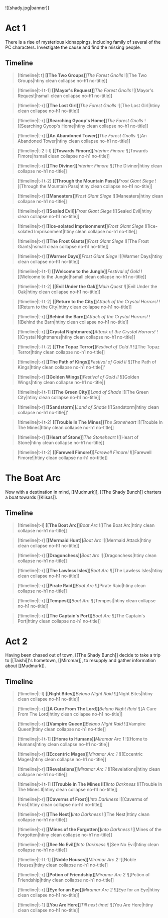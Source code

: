 ![[shady.jpg|banner]]

# Act 1
There is a rise of mysterious kidnappings, including family of several of the PC characters. Investigate the cause and find the missing people.
## Timeline
>[!timeline|t t] **[[The Two Groups]]**_The Forest Gnolls_
> ![[The Two Groups|htiny clean collapse no-h1 no-title]]

>[!timeline|t-l t-1] **[[Mayor's Request]]**_The Forest Gnolls_
> ![[Mayor's Request|hsmall clean collapse no-h1 no-title]]

>[!timeline|t-r] **[[The Lost Girl]]**_The Forest Gnolls_
> ![[The Lost Girl|htiny clean collapse no-h1 no-title]]

>[!timeline|t-r] **[[Searching Gyoop's Home]]**_The Forest Gnolls_
> ![[Searching Gyoop's Home|htiny clean collapse no-h1 no-title]]

>[!timeline|t-r] **[[An Abandoned Tower]]**_The Forest Gnolls_
> ![[An Abandoned Tower|htiny clean collapse no-h1 no-title]]

>[!timeline|t-2 t-l] **[[Towards Fimore]]**_Interim: Fimore_
> ![[Towards Fimore|hsmall clean collapse no-h1 no-title]]

>[!timeline|t-r] **[[The Diviner]]**_Interim: Fimore_
> ![[The Diviner|htiny clean collapse no-h1 no-title]]

>[!timeline|t-l t-2] **[[Through the Mountain Pass]]**_Frost Giant Siege_
> ![[Through the Mountain Pass|htiny clean collapse no-h1 no-title]]

>[!timeline|t-r] **[[Maneaters]]**_Frost Giant Siege_
> ![[Maneaters|htiny clean collapse no-h1 no-title]]

>[!timeline|t-r] **[[Sealed Evil]]**_Frost Giant Siege_
> ![[Sealed Evil|htiny clean collapse no-h1 no-title]]

>[!timeline|t-r] **[[Ice-solated Imprisonment]]**_Frost Giant Siege_
> ![[Ice-solated Imprisonment|htiny clean collapse no-h1 no-title]]

>[!timeline|t-r] **[[The Frost Giants]]**_Frost Giant Siege_
> ![[The Frost Giants|hsmall clean collapse no-h1 no-title]]

>[!timeline|t-r] **[[Warmer Days]]**_Frost Giant Siege_
> ![[Warmer Days|htiny clean collapse no-h1 no-title]]

>[!timeline|t-l t-1] **[[Welcome to the Jungle]]**_Festival of Gold_
> ![[Welcome to the Jungle|hsmall clean collapse no-h1 no-title]]

>[!timeline|t-l t-2] **[[Evil Under the Oak]]**_Main Quest_
> ![[Evil Under the Oak|htiny clean collapse no-h1 no-title]]

>[!timeline|t-l t-2] **[[Return to the City]]**_Attack of the Crystal Horrors!_
> ![[Return to the City|htiny clean collapse no-h1 no-title]]

>[!timeline|t-r] **[[Behind the Barn]]**_Attack of the Crystal Horrors!_
> ![[Behind the Barn|htiny clean collapse no-h1 no-title]]

>[!timeline|t-r] **[[Crystal Nightmares]]**_Attack of the Crystal Horrors!_
> ![[Crystal Nightmares|htiny clean collapse no-h1 no-title]]

>[!timeline|t-l t-2] **[[The Topaz Terror]]**_Festival of Gold II_
> ![[The Topaz Terror|htiny clean collapse no-h1 no-title]]

>[!timeline|t-r] **[[The Path of Kings]]**_Festival of Gold II_
> ![[The Path of Kings|htiny clean collapse no-h1 no-title]]'

>[!timeline|t-r] **[[Golden Wings]]**_Festival of Gold II_
> ![[Golden Wings|htiny clean collapse no-h1 no-title]]

>[!timeline|t-l t-1] **[[The Green City]]**_Land of Shade_
> ![[The Green City|htiny clean collapse no-h1 no-title]]'


>[!timeline|t-r] **[[Sandstorm]]**_Land of Shade_
> ![[Sandstorm|htiny clean collapse no-h1 no-title]]'

>[!timeline|t-l t-2] **[[Trouble In The Mines]]**_The Stoneheart_
> ![[Trouble In The Mines|htiny clean collapse no-h1 no-title]]

>[!timeline|t-r] **[[Heart of Stone]]**_The Stoneheart_
> ![[Heart of Stone|htiny clean collapse no-h1 no-title]]

>[!timeline|t-l t-2] **[[Farewell Fimore!]]**_Farewell Fimore!_
> ![[Farewell Fimore!|htiny clean collapse no-h1 no-title]]

# The Boat Arc
Now with a destination in mind, [[Mudmurk]], [[The Shady Bunch]] charters a boat towards [[Klisas]]. 

## Timeline
>[!timeline|t-l] **[[The Boat Arc]]**_Boat Arc_
> ![[The Boat Arc|htiny clean collapse no-h1 no-title]]

>[!timeline|t-r] **[[Mermaid Hunt]]**_Boat Arc_
> ![[Mermaid Attack|htiny clean collapse no-h1 no-title]]

>[!timeline|t-r] **[[Dragonchess]]**_Boat Arc_
> ![[Dragonchess|htiny clean collapse no-h1 no-title]]

>[!timeline|t-r] **[[The Lawless Isles]]**_Boat Arc_
> ![[The Lawless Isles|htiny clean collapse no-h1 no-title]]

>[!timeline|t-r] **[[Pirate Raid]]**_Boat Arc_
> ![[Pirate Raid|htiny clean collapse no-h1 no-title]]

>[!timeline|t-r] **[[Tempest]]**_Boat Arc_
> ![[Tempest|htiny clean collapse no-h1 no-title]]

>[!timeline|t-r] **[[The Captain's Port]]**_Boat Arc_
> ![[The Captain's Port|htiny clean collapse no-h1 no-title]]
# Act 2
Having been chased out of town, [[The Shady Bunch]] decide to take a trip to [[Taishi]]'s hometown, [[Miromar]], to resupply and gather information about [[Mudmurk]].

## Timeline
>[!timeline|t-l] **[[Night Bites]]**_Belano Night Raid_
> ![[Night Bites|htiny clean collapse no-h1 no-title]]

>[!timeline|t-r] **[[A Cure From The Lord]]**_Belano Night Raid_
> ![[A Cure From The Lord|htiny clean collapse no-h1 no-title]]

>[!timeline|t-r] **[[Vampire Queen]]**_Belano Night Raid_
> ![[Vampire Queen|htiny clean collapse no-h1 no-title]]

>[!timeline|t-l t-1] **[[Home to Humans]]**_Miramar Arc 1_
> ![[Home to Humans|htiny clean collapse no-h1 no-title]]

>[!timeline|t-r] **[[Eccentric Mages]]**_Miramar Arc 1_
> ![[Eccentric Mages|htiny clean collapse no-h1 no-title]]

>[!timeline|t-r] **[[Revelations]]**_Miramar Arc 1_
> ![[Revelations|htiny clean collapse no-h1 no-title]]

>[!timeline|t-l t-1] **[[Trouble In The Mines II]]**_Into Darkness_
> ![[Trouble In The Mines II|htiny clean collapse no-h1 no-title]]

>[!timeline|t-r] **[[Caverms of Frost]]**_Into Darkness_
> ![[Caverms of Frost|htiny clean collapse no-h1 no-title]]

>[!timeline|t-r] **[[The Nest]]**_Into Darkness_
> ![[The Nest|htiny clean collapse no-h1 no-title]]

>[!timeline|t-r] **[[Mines of the Forgotten]]**_Into Darkness_
> ![[Mines of the Forgotten|htiny clean collapse no-h1 no-title]]

>[!timeline|t-r] **[[See No Evil]]**_Into Darkness_
> ![[See No Evil|htiny clean collapse no-h1 no-title]]

>[!timeline|t-l t-1] **[[Noble Houses]]**_Miramar Arc 2_
> ![[Noble Houses|htiny clean collapse no-h1 no-title]]

>[!timeline|t-r] **[[Potion of Friendship]]**_Miramar Arc 2_
> ![[Potion of Friendship|htiny clean collapse no-h1 no-title]]

>[!timeline|t-r] **[[Eye for an Eye]]**_Miramar Arc 2_
> ![[Eye for an Eye|htiny clean collapse no-h1 no-title]]

>[!timeline|t-1] **[[You Are Here]]**_Till next time!_
> ![[You Are Here|htiny clean collapse no-h1 no-title]]




